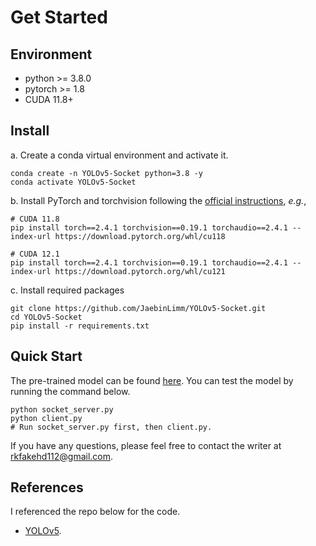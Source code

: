 # Get Started

## **Environment**
- python >= 3.8.0
- pytorch >= 1.8
- CUDA 11.8+

## **Install**

a. Create a conda virtual environment and activate it.

```shell
conda create -n YOLOv5-Socket python=3.8 -y
conda activate YOLOv5-Socket
```

b. Install PyTorch and torchvision following the [official instructions](https://pytorch.org/), *e.g.*,

```shell
# CUDA 11.8
pip install torch==2.4.1 torchvision==0.19.1 torchaudio==2.4.1 --index-url https://download.pytorch.org/whl/cu118

# CUDA 12.1
pip install torch==2.4.1 torchvision==0.19.1 torchaudio==2.4.1 --index-url https://download.pytorch.org/whl/cu121
```

c. Install required packages

```shell
git clone https://github.com/JaebinLimm/YOLOv5-Socket.git
cd YOLOv5-Socket
pip install -r requirements.txt
```

## **Quick Start**
The pre-trained model can be found [here](https://github.com/ultralytics/yolov5). You can test the model by running the command below.

```shell
python socket_server.py
python client.py
# Run socket_server.py first, then client.py.
```

If you have any questions, please feel free to contact the writer at rkfakehd112@gmail.com.

## **References**

I referenced the repo below for the code.
- [YOLOv5](https://github.com/ultralytics/yolov5).

